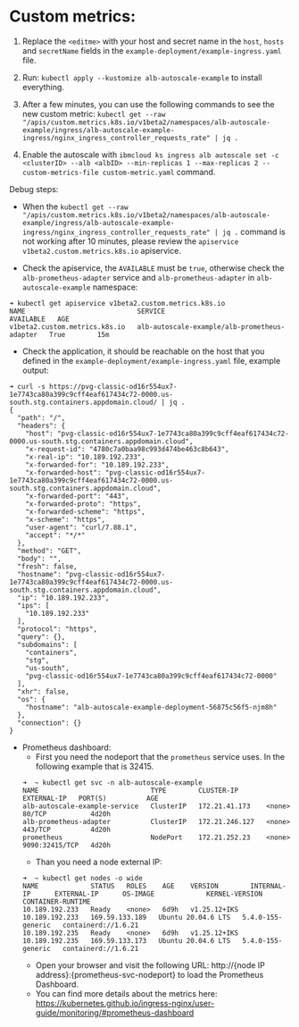 # Custom metrics:

1. Replace the `<editme>` with your host and secret name in the `host`, `hosts` and `secretName` fields in the `example-deployment/example-ingress.yaml` file.

2. Run: `kubectl apply --kustomize alb-autoscale-example` to install everything. 

3. After a few minutes, you can use the following commands to see the new custom metric: `kubectl get --raw "/apis/custom.metrics.k8s.io/v1beta2/namespaces/alb-autoscale-example/ingress/alb-autoscale-example-ingress/nginx_ingress_controller_requests_rate" | jq .`

4. Enable the autoscale with `ibmcloud ks ingress alb autoscale set -c <clusterID> --alb <albID> --min-replicas 1 --max-replicas 2 --custom-metrics-file custom-metric.yaml` command.

Debug steps:

- When the `kubectl get --raw "/apis/custom.metrics.k8s.io/v1beta2/namespaces/alb-autoscale-example/ingress/alb-autoscale-example-ingress/nginx_ingress_controller_requests_rate" | jq .` command is not working after 10 minutes, please review the `apiservice v1beta2.custom.metrics.k8s.io` apiservice.

- Check the apiservice, the `AVAILABLE` must be `true`, otherwise check the `alb-prometheus-adapter` service and `alb-prometheus-adapter` in `alb-autoscale-example` namespace:
```
➜ kubectl get apiservice v1beta2.custom.metrics.k8s.io
NAME                            SERVICE                                        AVAILABLE   AGE
v1beta2.custom.metrics.k8s.io   alb-autoscale-example/alb-prometheus-adapter   True        15m
```

- Check the application, it should be reachable on the host that you defined in the `example-deployment/example-ingress.yaml` file, example output:
```
➜ curl -s https://pvg-classic-od16r554ux7-1e7743ca80a399c9cff4eaf617434c72-0000.us-south.stg.containers.appdomain.cloud/ | jq .
{
  "path": "/",
  "headers": {
    "host": "pvg-classic-od16r554ux7-1e7743ca80a399c9cff4eaf617434c72-0000.us-south.stg.containers.appdomain.cloud",
    "x-request-id": "4780c7a0baa98c993d474be463c8b643",
    "x-real-ip": "10.189.192.233",
    "x-forwarded-for": "10.189.192.233",
    "x-forwarded-host": "pvg-classic-od16r554ux7-1e7743ca80a399c9cff4eaf617434c72-0000.us-south.stg.containers.appdomain.cloud",
    "x-forwarded-port": "443",
    "x-forwarded-proto": "https",
    "x-forwarded-scheme": "https",
    "x-scheme": "https",
    "user-agent": "curl/7.88.1",
    "accept": "*/*"
  },
  "method": "GET",
  "body": "",
  "fresh": false,
  "hostname": "pvg-classic-od16r554ux7-1e7743ca80a399c9cff4eaf617434c72-0000.us-south.stg.containers.appdomain.cloud",
  "ip": "10.189.192.233",
  "ips": [
    "10.189.192.233"
  ],
  "protocol": "https",
  "query": {},
  "subdomains": [
    "containers",
    "stg",
    "us-south",
    "pvg-classic-od16r554ux7-1e7743ca80a399c9cff4eaf617434c72-0000"
  ],
  "xhr": false,
  "os": {
    "hostname": "alb-autoscale-example-deployment-56875c56f5-njm8h"
  },
  "connection": {}
}
```

- Prometheus dashboard: 
  - First you need the nodeport that the `prometheus` service uses. In the following example that is 32415.
  ```
  ➜  ~ kubectl get svc -n alb-autoscale-example
  NAME                            TYPE        CLUSTER-IP       EXTERNAL-IP   PORT(S)          AGE
  alb-autoscale-example-service   ClusterIP   172.21.41.173    <none>        80/TCP           4d20h
  alb-prometheus-adapter          ClusterIP   172.21.246.127   <none>        443/TCP          4d20h
  prometheus                      NodePort    172.21.252.23    <none>        9090:32415/TCP   4d20h
  ``` 
  - Than you need a node external IP: 
  ```
  ➜  ~ kubectl get nodes -o wide
  NAME             STATUS   ROLES    AGE    VERSION        INTERNAL-IP      EXTERNAL-IP      OS-IMAGE             KERNEL-VERSION      CONTAINER-RUNTIME
  10.189.192.233   Ready    <none>   6d9h   v1.25.12+IKS   10.189.192.233   169.59.133.189   Ubuntu 20.04.6 LTS   5.4.0-155-generic   containerd://1.6.21
  10.189.192.235   Ready    <none>   6d9h   v1.25.12+IKS   10.189.192.235   169.59.133.173   Ubuntu 20.04.6 LTS   5.4.0-155-generic   containerd://1.6.21
  ```
  - Open your browser and visit the following URL: http://{node IP address}:{prometheus-svc-nodeport} to load the Prometheus Dashboard. 
  - You can find more details about the metrics here: https://kubernetes.github.io/ingress-nginx/user-guide/monitoring/#prometheus-dashboard
